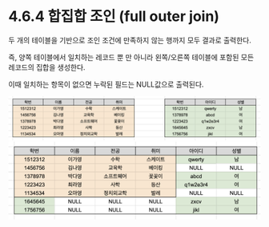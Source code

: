 # 4.6.4 합집합 조인 (full outer join)

두 개의 테이블을 기반으로 조인 조건에 만족하지 않는 행까지 모두 결과로 출력한다.

즉, 양쪽 테이블에서 일치하는 레코드 뿐 만 아니라 왼쪽/오른쪽 테이블에 포함된 모든 레코드의 집합을 생성한다.

이때 일치하는 항목이 없으면 누락된 필드는 NULL값으로 출력된다.

<img src="../../assets/4.6/sample.png" width="800px">
<img src="../../assets/4.6/outer2.png" width="800px">
